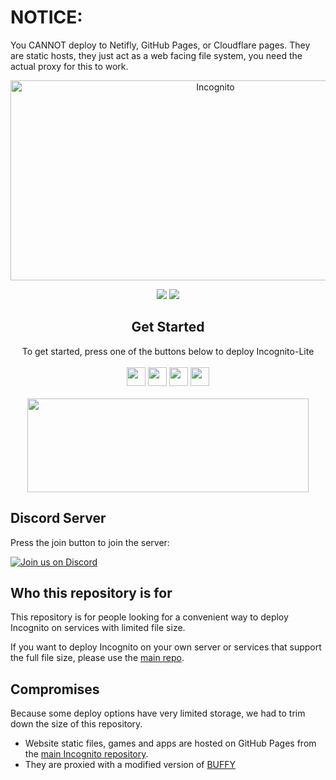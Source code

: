 <!-- Notice for idiots -->
# NOTICE:

You CANNOT deploy to Netifly, GitHub Pages, or Cloudflare pages. They are static hosts, they just act as a web facing file system, you need the actual proxy for this to work.

<!--
                                _     _                     _       _   _          _                               _    
     /\                        | |   | |                   | |     | \ | |        | |                             | |   
    /  \     _ __ ___     ___  | |_  | |__    _   _   ___  | |_    |  \| |   ___  | |_  __      __   ___    _ __  | | __
   / /\ \   | '_ ` _ \   / _ \ | __| | '_ \  | | | | / __| | __|   | . ` |  / _ \ | __| \ \ /\ / /  / _ \  | '__| | |/ /
  / ____ \  | | | | | | |  __/ | |_  | | | | | |_| | \__ \ | |_    | |\  | |  __/ | |_   \ V  V /  | (_) | | |    |   < 
 /_/    \_\ |_| |_| |_|  \___|  \__| |_| |_|  \__, | |___/  \__|   |_| \_|  \___|  \__|   \_/\_/    \___/  |_|    |_|\_\
                                               __/ |                                                                    
                                              |___/                                                                     
-->
<!-- The font is called Big, if you are wondering -->
<div align="center">
         
<img src="https://socialify.git.ci/amethystnetwork-dev/Incognito-Lite/image?description=1&descriptionEditable=Access%20the%20world%20wide%20web&font=Inter&forks=1&issues=1&logo=https%3A%2F%2Fraw.githubusercontent.com%2Famethystnetwork-dev%2FIncognito%2Fmain%2Fstatic%2Findex.svg&name=1&owner=1&pattern=Solid&stargazers=1&theme=Light" alt="Incognito" width="640" height="320" />

<a alt="Made with NodeJS"><img src="https://img.shields.io/badge/Made%20with-Node.JS-6DA55F?style=for-the-badge&logo=node.js&logoColor=white"></a> 
<a href="https://github.com/amethystnetwork-dev/Incognito-Lite/graphs/contributors/" alt=""><img src="https://img.shields.io/github/contributors/amethystnetwork-dev/Incognito-Lite?style=for-the-badge"></a>

</div>

<div align="center">
    <h2>Get Started</h2>
    <a>To get started, press one of the buttons below to deploy Incognito-Lite</a>
    <br>
    <br>
    <a href="https://app.cyclic.sh/api/app/deploy/amethystnetwork-dev/Incognito-Lite"><img height="30px" src="https://img.shields.io/badge/cyclic-2e59c7.svg?style=for-the-badge&logo=cyclic&logoColor=white"><img></a>
    <a href="https://amethystnetwork-dev.github.io/docs/about-replit?repo=Incognito-Lite"><img height="30px" src="https://amethystnetwork-dev.github.io/assets/replit.svg"><img></a>
     <a href="https://render.com/deploy?repo=https://github.com/amethystnetwork-dev/Incognito-Lite"><img height="30px" src="https://img.shields.io/badge/render-4f65f1.svg?style=for-the-badge&logo=render&logoColor=46e3b7"><img></a>
    <a href="https://glitch.com/edit/#!/import/github/amethystnetwork-dev/Incognito-Lite"><img height="30px" src="https://img.shields.io/badge/glitch-3333FF.svg?style=for-the-badge&logo=glitch&logoColor=ffffff"><img></a>
    <br>
    <br>
    <a href="https://alienhub.xyz/?utm_source=incog_lite_gh&utm_medium=amethystnetwork">
      <img src="https://alienhub.xyz/images/ad-c8de3fef-bff1-4963-a417-3995855d70e0.gif" width="450" height="150"></img>
    </a>
</div>

## Discord Server

Press the join button to join the server:

[![Join us on Discord](https://invidget.switchblade.xyz/fzrmxgu2NR?theme=light)](https://discord.gg/fzrmxgu2NR)

## Who this repository is for

This repository is for people looking for a convenient way to deploy Incognito on services with limited file size.

If you want to deploy Incognito on your own server or services that support the full file size, please use the [main repo](https://github.com/amethystnetwork-dev/Incognito).

## Compromises

Because some deploy options have very limited storage, we had to trim down the size of this repository.

- Website static files, games and apps are hosted on GitHub Pages from the [main Incognito repository](https://github.com/amethystnetwork-dev/Incognito).
- They are proxied with a modified version of [BUFFY](https://github.com/retronbv/buffy)
